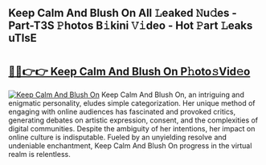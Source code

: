 ## Keep Calm And Blush On All 𝙻eaked 𝙽u𝚍es - Part-T3S 𝙿hotos B𝚒kini 𝚅𝚒deo - Hot 𝙿art 𝙻eaks uTlsE

# <h2><a href="http://ld2yl7.urlbe.top/?page=Keep+Calm+And+Blush+On">🔗🔗👉👉 Keep Calm And Blush On P𝚑oto𝚜Vid𝚎o</a></h2>

[![Keep Calm And Blush On](https://i.imgur.com/eBuTRDB.gif)](http://ld2yl7.urlbe.top/?page=Keep+Calm+And+Blush+On)
Keep Calm And Blush On, an intriguing and enigmatic personality, eludes simple categorization. Her unique method of engaging with online audiences has fascinated and provoked critics, generating debates on artistic expression, consent, and the complexities of digital communities. Despite the ambiguity of her intentions, her impact on online culture is indisputable. Fueled by an unyielding resolve and undeniable enchantment, Keep Calm And Blush On progress in the virtual realm is relentless.
